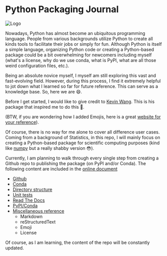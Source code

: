 # Python Packaging Journal

![Logo](/assets/logo.png)

Nowadays, Python has almost become an ubiquitous programming language. People from various 
backgrounds utilize Python to create all kinds tools to facilitate their jobs or simply for fun. Although Python is itself a simple language, organizing Python code or creating a Python-based package could be a bit overwhelming for newcomers including myself (what's a license, why do we use conda, what is PyPI, what are all those weird configuration files, etc.). 

Being an absolute novice myself, I myself am still exploring this vast and fast-evolving field. However, during this process, I find it extremely helpful to jot down what I learned so far for future reference. This can serve as a knowledge base. So, here we are :smile:. 

Before I get started, I would like to give credit to [Kevin Wang](https://github.com/kevin931/PythonTemplate). This is his package that inspired me to do this :clap:.

(BTW, if you are wondering how I added Emojis, here is a great [website for your reference](https://www.webfx.com/tools/emoji-cheat-sheet/)).

Of course, there is no way for me alone to cover all difference user cases. Coming from a background of Statistics, in this repo, I will mainly focus on creating a Python-based package for scientific computing purposes (kind like [numpy](https://numpy.org/) but a really shabby version :flushed:).

Currently, I am planning to walk through every single step from creating a Github repo to publishing the package (on PyPI and/or Conda). The following content are included in the 
[online document](https://python-packaging-journal.readthedocs.io/en/latest/)

- [Github](https://python-packaging-journal.readthedocs.io/en/latest/github/index.html)
- [Conda](https://python-packaging-journal.readthedocs.io/en/latest/conda/index.html)
- [Directory structure](https://python-packaging-journal.readthedocs.io/en/latest/directory/index.html)
- [Unit tests](https://python-packaging-journal.readthedocs.io/en/latest/unit_test/index.html)
- [Read The Docs](https://python-packaging-journal.readthedocs.io/en/latest/read_the_docs/index.html)
- [PyPI/Conda](https://python-packaging-journal.readthedocs.io/en/latest/publish/index.html)
- [Miscellaneous reference](https://python-packaging-journal.readthedocs.io/en/latest/mis/index.html)
    - Markdown
    - reStructuredText
    - Emoji
    - License

Of course, as I am learning, the content of the repo will be constantly updated. 


<!-- 
# Conda Environment 
I use conda to create the environment. Commonly used codes are 
To create a new environment from scratch

```shell
conda create --name PythonPackageTemplate python=3.7
```

To activate an environment

```shell
conda activate PythonPackageTemplate 
```

To export an environment 

```shell
conda env export | grep -v "^prefix: " > python_package_template_environment.yml
```
The ``| grep -v "^prefix: "`` can be ignored if you do not mind other people knowing your default install path. 

To create an environment from a ``.yml`` file

```shell
conda env create -f python_package_template_environment.yml
```
You can specify the Python version if you want (the envirnment is Python 3.7)



# Online documentation 
Register your free account on Read the docs, and follow their tutorial. 

```shell
conda install sphinx=5.0.2
```

# Unit test

```shell
conda install pytest=7.1.2
```

```shell
cd ./PythonPackageTemplate
mkdir tests
```


# Packaging (dependencies)




<b> This will be updated rather frequently. The steps, in the future, will probably be moved to another place</b>
# Creation process 
## Step 1: Create a new repo 
Well..., this is pretty self-explainatory. I used the MIT license. For a quick answer to the difference between MIT and BSD liceses, see [here](https://opensource.stackexchange.com/questions/217/what-are-the-essential-differences-between-the-bsd-and-mit-licences). For the .gitignore file, I used [gitignore.io](https://www.toptal.com/developers/gitignore/) and added a few of local files such as .DS_Store (Mac Desktop file) .idea (PyCharm related), .vscode (VS code related). Under the Settings tag, toggle on the Template repository to make this repo a template. Finally, clone the repo to your local machine. 

A side note, if editing .md files locally on Mac, [MacDown](https://macdown.uranusjr.com/) is quite handy.

## Step 2: Documentation
알아요ㅜㅜ Writing documentation is extremely cumbersome. But it is vital for package development. Currently, I am using [Read the Docs](https://docs.readthedocs.io/en/stable/index.html). I am also exploring [GitHub Custom Domain](https://docs.github.com/en/pages/configuring-a-custom-domain-for-your-github-pages-site). 

For [Read the Docs](https://docs.readthedocs.io/en/stable/index.html), follow their [tutorial](https://docs.readthedocs.io/en/stable/tutorial/index.html), and import this repo to Read the Docs.

I would like to use [Sphinx](https://www.sphinx-doc.org/en/master/index.html) to manage future online documentation. You can follow their tutorial. Or [this tutorial](https://docs.readthedocs.io/en/stable/intro/getting-started-with-sphinx.html). 

<b>
However, before you dive into all the pip install. We need to build our environment first to manage the dependencies. It might not matter that much at this point for this repo. But it is important for almost all Python-based packages. And it's just good habit. 
</b>

We will create an environment for this project, use the following code 

```shell
conda create --name PythonPackageTemplate python=3.7
conda activate PythonPackageTemplate 
```
When prompted, just say "y". Yes, I chose Python 3.7 since I think it's probably the lowest requirment for lots of popular packages. Feel free to change it. Then, you simply follow the tutorial to install sphinx, and to generate files and the docs folder. 
Despite what the tutorial says, I still recommend specifying the version when installing packages. Therefore, we can use 

```shell
conda install sphinx=5.0.2
```


I separated source and build directories. For a brief answer, see [here](https://stackoverflow.com/questions/65829149/what-does-separate-source-and-build-directories-mean)


## Step 3: Unit test and code coverage
I am using ``pytest``. Just in your conda environment, type 

```shell
conda install pytest=7.1.2
```






# How to use this template 
 -->
